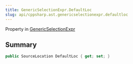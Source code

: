 ```yaml
---
title: GenericSelectionExpr.DefaultLoc
slug: api/cppsharp.ast.genericselectionexpr.defaultloc
---
```

Property in [GenericSelectionExpr](/api/cppsharp/ast/genericselectionexpr)

## Summary



```csharp
public SourceLocation DefaultLoc { get; set; }
```

